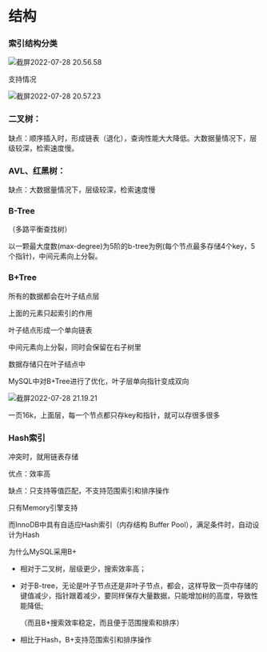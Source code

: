 # 结构



### 索引结构分类

![截屏2022-07-28 20.56.58](https://xingqiu-tuchuang-1256524210.cos.ap-shanghai.myqcloud.com/3978/%E6%88%AA%E5%B1%8F2022-07-28%2020.56.58.png)

支持情况

![截屏2022-07-28 20.57.23](https://xingqiu-tuchuang-1256524210.cos.ap-shanghai.myqcloud.com/3978/%E6%88%AA%E5%B1%8F2022-07-28%2020.57.23.png)





### 二叉树：

缺点：顺序插入时，形成链表（退化），查询性能大大降低。大数据量情况下，层级较深，检索速度慢。



### AVL、红黑树：

缺点：大数据量情况下，层级较深，检索速度慢



### B-Tree

（多路平衡查找树）

以一颗最大度数(max-degree)为5阶的b-tree为例(每个节点最多存储4个key，5个指针)，中间元素向上分裂。



### B+Tree

所有的数据都会在叶子结点层

上面的元素只起索引的作用

叶子结点形成一个单向链表

中间元素向上分裂，同时会保留在右子树里

数据存储只在叶子结点中



MySQL中对B+Tree进行了优化，叶子层单向指针变成双向

![截屏2022-07-28 21.19.21](https://xingqiu-tuchuang-1256524210.cos.ap-shanghai.myqcloud.com/3978/%E6%88%AA%E5%B1%8F2022-07-28%2021.19.21.png)

一页16k，上面层，每一个节点都只存key和指针，就可以存很多很多





### Hash索引

冲突时，就用链表存储

优点：效率高

缺点：只支持等值匹配，不支持范围索引和排序操作

只有Memory引擎支持

而InnoDB中具有自适应Hash索引（内存结构 Buffer Pool），满足条件时，自动设计为Hash





为什么MySQL采用B+

- 相对于二叉树，层级更少，搜索效率高；

- 对于B-tree，无论是叶子节点还是非叶子节点，都会，这样导致一页中存储的键值减少，指针跟着减少，要同样保存大量数据，只能增加树的高度，导致性能降低;

  （而且B+搜索效率稳定，而且便于范围搜索和排序）

- 相比于Hash，B+支持范围索引和排序操作

